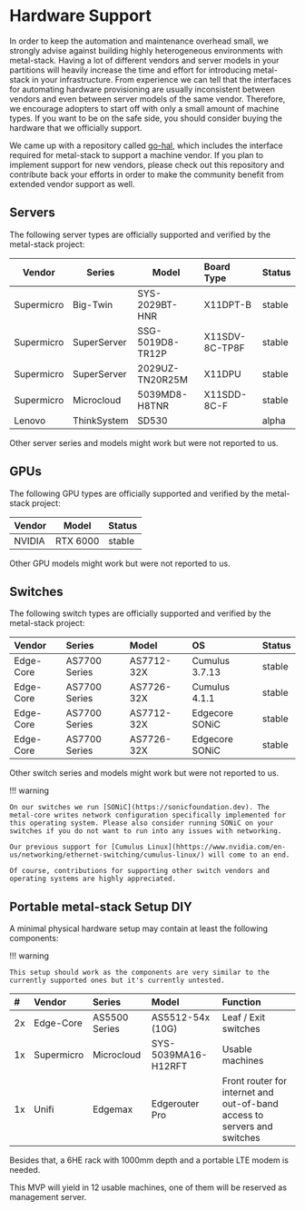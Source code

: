 # Hardware Support

In order to keep the automation and maintenance overhead small, we strongly advise against building highly heterogeneous environments with metal-stack. Having a lot of different vendors and server models in your partitions will heavily increase the time and effort for introducing metal-stack in your infrastructure. From experience we can tell that the interfaces for automating hardware provisioning are usually inconsistent between vendors and even between server models of the same vendor. Therefore, we encourage adopters to start off with only a small amount of machine types. If you want to be on the safe side, you should consider buying the hardware that we officially support.

We came up with a repository called [go-hal](https://github.com/metal-stack/go-hal), which includes the interface required for metal-stack to support a machine vendor. If you plan to implement support for new vendors, please check out this repository and contribute back your efforts in order to make the community benefit from extended vendor support as well.

## Servers

The following server types are officially supported and verified by the metal-stack project:

| Vendor     | Series      | Model            | Board Type     | Status |
|------------|-------------|------------------|:---------------|:-------|
| Supermicro | Big-Twin    | SYS-2029BT-HNR   | X11DPT-B       | stable |
| Supermicro | SuperServer | SSG-5019D8-TR12P | X11SDV-8C-TP8F | stable |
| Supermicro | SuperServer | 2029UZ-TN20R25M  | X11DPU         | stable |
| Supermicro | Microcloud  | 5039MD8-H8TNR    | X11SDD-8C-F    | stable |
| Lenovo     | ThinkSystem | SD530            |                | alpha  |

Other server series and models might work but were not reported to us.

## GPUs

The following GPU types are officially supported and verified by the metal-stack project:

| Vendor | Model    | Status |
| ------ | -------- | :----- |
| NVIDIA | RTX 6000 | stable |

Other GPU models might work but were not reported to us.

## Switches

The following switch types are officially supported and verified by the metal-stack project:

| Vendor    | Series        | Model      | OS             | Status |
| :-------- | :------------ | :--------- | :------------- | :----- |
| Edge-Core | AS7700 Series | AS7712-32X | Cumulus 3.7.13 | stable |
| Edge-Core | AS7700 Series | AS7726-32X | Cumulus 4.1.1  | stable |
| Edge-Core | AS7700 Series | AS7712-32X | Edgecore SONiC | stable |
| Edge-Core | AS7700 Series | AS7726-32X | Edgecore SONiC | stable |

Other switch series and models might work but were not reported to us.

!!! warning

    On our switches we run [SONiC](https://sonicfoundation.dev). The metal-core writes network configuration specifically implemented for this operating system. Please also consider running SONiC on your switches if you do not want to run into any issues with networking.

    Our previous support for [Cumulus Linux](hhttps://www.nvidia.com/en-us/networking/ethernet-switching/cumulus-linux/) will come to an end.

    Of course, contributions for supporting other switch vendors and operating systems are highly appreciated.

## Portable metal-stack Setup DIY

A minimal physical hardware setup may contain at least the following components:

!!! warning

    This setup should work as the components are very similar to the currently supported ones but it's currently untested.

| #   | Vendor      | Series           | Model                | Function                                                                 |
| :-- | :---------- | :--------------- | :------------------- | :----------------------------------------------------------------------- |
| 2x  | Edge-Core   | AS5500 Series    | AS5512-54x (10G)     | Leaf / Exit switches                                                     |
| 1x  | Supermicro  | Microcloud       | SYS-5039MA16-H12RFT  | Usable machines                                                          |
| 1x  | Unifi       | Edgemax          | Edgerouter Pro       | Front router for internet and out-of-band access to servers and switches |

Besides that, a 6HE rack with 1000mm depth and a portable LTE modem is needed.

This MVP will yield in 12 usable machines, one of them will be reserved as management server.
